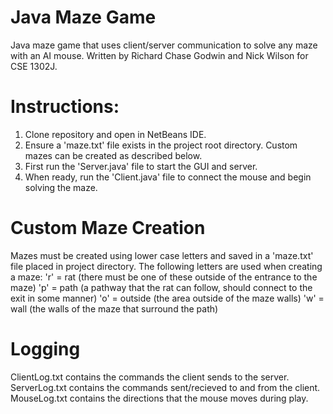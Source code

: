 # Java Maze Game
Java maze game that uses client/server communication to solve any maze with an AI mouse.
Written by Richard Chase Godwin and Nick Wilson for CSE 1302J.

# Instructions:

1. Clone repository and open in NetBeans IDE.
2. Ensure a 'maze.txt' file exists in the project root directory. Custom mazes can be created as described below.
3. First run the 'Server.java' file to start the GUI and server.
4. When ready, run the 'Client.java' file to connect the mouse and begin solving the maze.

# Custom Maze Creation

Mazes must be created using lower case letters and saved in a 'maze.txt' file placed in project directory.
The following letters are used when creating a maze:
'r' = rat (there must be one of these outside of the entrance to the maze)
'p' = path (a pathway that the rat can follow, should connect to the exit in some manner)
'o' = outside (the area outside of the maze walls)
'w' = wall (the walls of the maze that surround the path)

# Logging

ClientLog.txt contains the commands the client sends to the server.
ServerLog.txt contains the commands sent/recieved to and from the client.
MouseLog.txt contains the directions that the mouse moves during play.